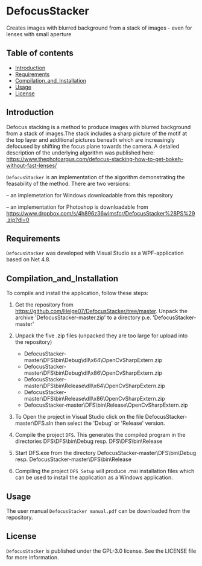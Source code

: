 # DefocusStacker 
Creates images with blurred background from a stack of images - even for lenses with small aperture 

## Table of contents
- [Introduction](#Introduction)
- [Requirements](#Requirements)
- [Compilation_and_Installation](#Compilation_and_Installation)
- [Usage](#usage)
- [License](#license)

## Introduction
Defocus stacking is a method to produce images with blurred background from a stack of images.The stack
includes a sharp picture of the motif at the top layer and additional pictures beneath which are
increasingly defocused by shifting the focus plane towards the camera. A detailed description of the underlying algorithm was published here: https://www.thephotoargus.com/defocus-stacking-how-to-get-bokeh-without-fast-lenses/


`DefocusStacker` is an implementation of the algorithm demonstrating the feasability of the method.
There are two versions: 

– an implemetation for Windows
  downloadable from this repository

– an implementation for Photoshop is downloadable from  https://www.dropbox.com/s/4h896z36wimsfcr/DefocusStacker%28PS%29.zip?dl=0


## Requirements
`DefocusStacker` was developed with Visual Studio as a WPF-application based on Net 4.8.

## Compilation_and_Installation
To compile and install the application, follow these steps:
1. Get the repository from https://github.com/Helge07/DefocusStacker/tree/master.
   Unpack the archive 'DefocusStacker-master.zip' to a directory p.e. 'DefocusStacker-master'

3. Unpack the five .zip files (unpacked they are too large for upload into the repository)
   - DefocusStacker-master\DFS\bin\Debug\dll\x64\OpenCvSharpExtern.zip
   - DefocusStacker-master\DFS\bin\Debug\dll\x86\OpenCvSharpExtern.zip
   - DefocusStacker-master\DFS\bin\Release\dll\x64\OpenCvSharpExtern.zip
   - DefocusStacker-master\DFS\bin\Release\dll\x86\OpenCvSharpExtern.zip
   - DefocusStacker-master\DFS\bin\Release\OpenCvSharpExtern.zip

4. To Open the project in Visual Studio click on the file  DefocusStacker-master\DFS.sln then select the 'Debug' or 'Release' version.

5. Compile the project `DFS`. This generates the compiled program in the directories
   DFS\DFS\bin\Debug   resp.  DFS\DFS\bin\Release

6. Start DFS.exe  from the directory
   DefocusStacker-master\DFS\bin\Debug   resp.  DefocusStacker-master\DFS\bin\Release

10. Compiling the project `DFS_Setup` will produce .msi installation files which can be used to install the application as a Windows application.

## Usage
The user manual `DefocusStacker manual.pdf` can be downloaded from the repository.

## License
`DefocusStacker` is published under the GPL-3.0 license. See the LICENSE file for more information. 


